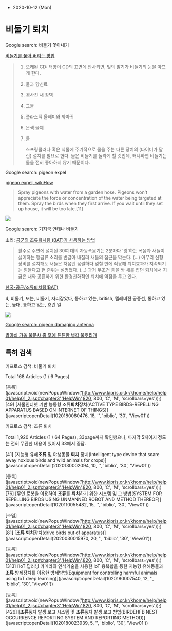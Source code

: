 * 2020-10-12 (Mon)

# 비둘기 퇴치

Google search: 비둘기 쫓아내기

[비둘기를 쫓아 버리는 방법](https://myanimals.com/ko/animals/7-ways-to-scare-off-pigeons/)

> 1. 오래된 CD: 태양이 CD의 표면에 반사되면, 빛의 밝기가 비둘기의 눈을 아프게 한다.
>
> 2. 물과 향신료
>
> 3. 경사진 새 장벽
>
> 4. 그물
>
> 5. 플라스틱 올빼미와 까마귀
>
> 6. 은색 물체
>
> 7. 물
>
>     스프링클러나 혹은 식물에 주기적으로 물을 주는 다른 장치의 (타이머가 달린) 설치를 필요로 한다. 물은 비둘기를 놀라게 할 것인데, 왜냐하면 비둘기는 물을 전혀 좋아하지 않기 때문이다.

Google search: pigeon expel

[pigeon expel, wikiHow](https://www.wikihow.com/Get-Rid-of-Pigeons)

> Spray pigeons with water from a garden hose. Pigeons won't appreciate the force or concentration of the water being targeted at them. Spray the birds when they first arrive. If you wait until they set up house, it will be too late.[11]

<img src="https://www.wikihow.com/images/thumb/8/87/Get-Rid-of-Pigeons-Step-10-Version-5.jpg/aid46201-v4-728px-Get-Rid-of-Pigeons-Step-10-Version-5.jpg.webp">

Google search: 기지국 안테나 비둘기

소리: [공군의 조류퇴치팀 (BAT)가 사용하는 방법](http://blog.daum.net/choogal/16511466)

> 활주로 주변에 설치된 30여 대의 자동폭음기는 2분마다 '쾅'하는 폭음과 새들이 싫어하는 맹금류 소리를 번갈아 내질러 새들의 접근을 막는다. (...) 아무리 신형 장비를 설치해도 새들은 처음엔 움찔하다 몇칠 만에 적응해 퇴치효과가 지속되기는 힘들다고 현 준위는 설명했다. (...) 과거 무조건 총을 쏴 새를 잡던 퇴치에서 지금은 새와 공존하기 위한 환경친화적인 퇴치에 역점을 두고 있다.

[한국-공군/조류퇴치팀(BAT)](https://www.google.com/imgres?imgurl=https%3A%2F%2Ft1.daumcdn.net%2Fcfile%2Fblog%2F185B69404EC0A61928&imgrefurl=http%3A%2F%2Fblog.daum.net%2Fchoogal%2F16511466&tbnid=SR8gPbV32uoHvM&vet=10CBsQMyhyahcKEwi4gLSZ0q7sAhUAAAAAHQAAAAAQAg..i&docid=B8mvn6cOume0PM&w=500&h=287&q=%EB%B9%84%EB%91%98%EA%B8%B0%20%EC%AB%93%EC%95%84%EB%82%B4%EA%B8%B0&ved=0CBsQMyhyahcKEwi4gLSZ0q7sAhUAAAAAHQAAAAAQAg)



4, 비둘기, 또는, 비둘기, 자리잡았다, 통하고 있는, british, 텔레비젼 공중선, 통하고 있는, 돛대, 통하고 있는, 흐린 일

<img src="https://fscomps.fotosearch.com/compc/CSP/CSP994/tv-%EC%95%88%ED%85%8C%EB%82%98-%EB%98%90%EB%8A%94-%EA%B3%B5%EC%A4%91%EC%84%A0-%EC%99%80-4-%EB%B9%84%EB%91%98%EA%B8%B0-%EC%8A%A4%ED%86%A1%ED%8F%AC%ED%86%A0__k16339096.jpg">

[Google search: pigeon damaging antenna](https://www.google.com/search?q=pigeon+damaging+antenna&newwindow=1&sxsrf=ALeKk00NtLtkxpgzjFuuIRBHD0DCCDUDjQ:1602489906688&source=lnms&tbm=isch&sa=X&ved=2ahUKEwixoZONzK7sAhXI3mEKHe6gAsUQ_AUoAXoECCkQAw&biw=1853&bih=920)

[방아쇠 가동 물분사 총 후에 튼튼한 냉각 물뿌리개](http://korean.milkingmachinespareparts.com/sale-10191323-durable-cooling-sprinklers-after-trigger-operation-water-spray-gun.html)



## 특허 검색

키프로스 검색: 비둘기 퇴치

Total 168 Articles (1 / 6 Pages)

[등록](javascript:void(newPopupWindow('http://www.kipris.or.kr/khome/help/help01/help01_2.jsp#chapter3','HelpWin',820, 800, 'C', 'M', 'scrollbars=yes'));) [49] [사물인터넷 기반 능동형 조류**퇴치**장치(ACTIVE TYPE BIRDS-REPELLING APPARATUS BASED ON INTERNET OF THINGS)](javascript:openDetail(1020180080476, 18, '', 'biblio', '30', 'View01'))

키프로스 검색: 조류 퇴치

Total 1,920 Articles (1 / 64 Pages), 33page까지 확인했으나, 마지막 5페이지 정도는 전혀 무관한 내용이 있어서 33에서 중담.

 [41] [지능형 유해**조류** 및 야생동물 **퇴치** 장치(Intelligent type device that scare away noxious birds and wild animals for crops)](javascript:openDetail(2020130002094, 10, '', 'biblio', '30', 'View01'))

[등록](javascript:void(newPopupWindow('http://www.kipris.or.kr/khome/help/help01/help01_2.jsp#chapter3','HelpWin',820, 800, 'C', 'M', 'scrollbars=yes'));) [76] [무인 로봇을 이용하여 **조류**를 **퇴치**하기 위한 시스템 및 그 방법(SYSTEM FOR REPELLING BIRDS USING UNMANNED ROBOT AND METHOD THEREOF)](javascript:openDetail(1020110055482, 15, '', 'biblio', '30', 'View01'))

[소멸](javascript:void(newPopupWindow('http://www.kipris.or.kr/khome/help/help01/help01_2.jsp#chapter3','HelpWin',820, 800, 'C', 'M', 'scrollbars=yes'));) [81] [**조류** **퇴치**장치(drive birds out of apparatus)](javascript:openDetail(2020030015970, 20, '', 'biblio', '30', 'View01'))

[등록](javascript:void(newPopupWindow('http://www.kipris.or.kr/khome/help/help01/help01_2.jsp#chapter3','HelpWin',820, 800, 'C', 'M', 'scrollbars=yes'));) [313] [IoT 딥러닝 카메라와 인식기술을 사용한 IoT 융복합을 통한 지능형 유해동물과 **조류** 방제장치를 이용한 방제방법(Equipment for controlling harmful animals using IoT deep learning)](javascript:openDetail(1020180007540, 12, '', 'biblio', '30', 'View01'))





[등록](javascript:void(newPopupWindow('http://www.kipris.or.kr/khome/help/help01/help01_2.jsp#chapter3','HelpWin',820, 800, 'C', 'M', 'scrollbars=yes'));) [426] [**조류**둥지 발생 보고 시스템 및 **조류**둥지 발생 보고 방법(BIRDEHFB NEST OCCURRENCE REPORTING SYSTEM AND REPORTING METHOD)](javascript:openDetail(1020180023939, 5, '', 'biblio', '30', 'View01'))
